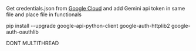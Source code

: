 Get credentials.json from [Google Cloud](https://console.cloud.google.com/apis/credentials/oauthclient/221780547730-k4eok0pmblcm85c8bguf55e8qdhmjn2l.apps.googleusercontent.com?authuser=4&hl=de&inv=1&invt=AboGkQ&project=botbob-448811) and add Gemini api token in same file and place file in functionals

pip install --upgrade google-api-python-client google-auth-httplib2 google-auth-oauthlib



DONT MULTITHREAD